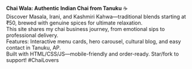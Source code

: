 **Chai Wala: Authentic Indian Chai from Tanuku** ☕  
Discover Masala, Irani, and Kashmiri Kahwa—traditional blends starting at ₹50, brewed with genuine spices for ultimate relaxation.  
This site shares my chai business journey, from emotional sips to professional delivery.  
Features: Interactive menu cards, hero carousel, cultural blog, and easy contact in Tanuku, AP.  
Built with HTML/CSS/JS—mobile-friendly and order-ready. Star/fork to support! #ChaiLovers
